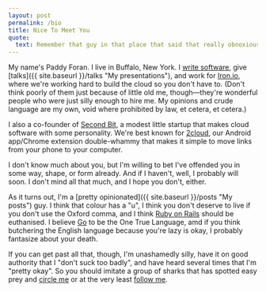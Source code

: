 ```yaml
---
layout: post
permalink: /bio
title: Nice To Meet You
quote:
  text: Remember that guy in that place that said that really obnoxious thing that probably offended you? That was me.
---
```


My name's Paddy Foran. I live in Buffalo, New York. I [write software](https://github.com/paddyforan "My Github Repository"), 
give [talks]({{ site.baseurl }}/talks "My presentations"), and work for [Iron.io](http://www.iron.io "Iron.io"), 
where we're working hard to build the cloud so you don't have to. (Don't think poorly of them just because of 
little old me, though&mdash;they're wonderful people who were just silly enough to hire me. My opinions and crude language 
are my own, void where prohibited by law, et cetera, et cetera.)

I also a co-founder of [Second Bit](http://www.secondbit.org "Second Bit"), a modest little startup that makes cloud software 
with some personality. We're best known for [2cloud](http://www.2cloud.org "2cloud"), our Android app/Chrome extension double-whammy 
that makes it simple to move links from your phone to your computer.

I don't know much about you, but I'm willing to bet I've offended you in some way, shape, or form already. And if I haven't, 
well, I probably will soon. I don't mind all that much, and I hope you don't, either.

As it turns out, I'm a [pretty opinionated]({{ site.baseurl }}/posts "My posts") guy. I think that colour has a &quot;u&quot;, 
I think you don't deserve to live if you don't use the Oxford comma, and I think [Ruby on Rails](http://www.rubyonrails.org "The biggest piece of bloat ever") 
should be euthanised. I believe [Go](http://www.golang.org "The Jesus language") to be the One True Language, amd if you think 
butchering the English language because you're lazy is okay, I probably fantasize about your death.

If you can get past all that, though, I'm unashamedly silly, have it on good authority that I &quot;don't suck too badly&quot;, and 
have heard several times that I'm &quot;pretty okay&quot;. So you should imitate a group of sharks that has spotted easy prey and 
[circle me](http://profiles.google.com/foran.paddy "My Google+ account") or at the very least [follow me](http://www.twitter.com/paddyforan "My Twitter account").
